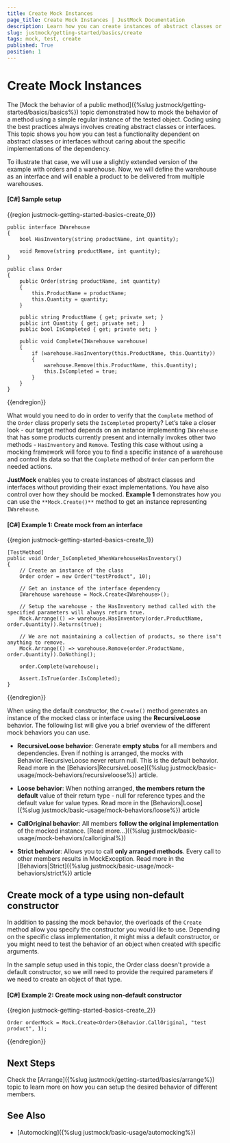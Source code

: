 ```yaml
---
title: Create Mock Instances
page_title: Create Mock Instances | JustMock Documentation
description: Learn how you can create instances of abstract classes or interfaces without caring about the specific implementations they might have using JustMock.
slug: justmock/getting-started/basics/create
tags: mock, test, create
published: True
position: 1
---
```


# Create Mock Instances

The [Mock the behavior of a public method]({%slug justmock/getting-started/basics/basics%}) topic demonstrated how to mock the behavior of a method using a simple regular instance of the tested object. Coding using the best practices always involves creating abstract classes or interfaces. This topic shows you how you can test a functionality dependent on abstract classes or interfaces without caring about the specific implementations of the dependency. 

To illustrate that case, we will use a slightly extended version of the example with orders and a warehouse. Now, we will define the warehouse as an interface and will enable a product to be delivered from multiple warehouses.

#### [C#] Sample setup

{{region justmock-getting-started-basics-create_0}}

    public interface IWarehouse
    {
        bool HasInventory(string productName, int quantity);
     
        void Remove(string productName, int quantity);
    }
     
    public class Order
    {
        public Order(string productName, int quantity)
        {
            this.ProductName = productName;
            this.Quantity = quantity;
        }
     
        public string ProductName { get; private set; }
        public int Quantity { get; private set; }
        public bool IsCompleted { get; private set; }
     
        public void Complete(IWarehouse warehouse)
        {
            if (warehouse.HasInventory(this.ProductName, this.Quantity))
            {
                warehouse.Remove(this.ProductName, this.Quantity);
                this.IsCompleted = true;
            }
        }
    }

{{endregion}}


What would you need to do in order to verify that the `Complete` method of the `Order` class properly sets the `IsCompleted` property? Let’s take a closer look - our target method depends on an instance implementing `IWarehouse` that has some products currently present and internally invokes other two methods - `HasInventory` and `Remove`. Testing this case without using a mocking framework will force you to find a specific instance of a warehouse and control its data so that the `Complete` method of `Order` can perform the needed actions. 

**JustMock** enables you to create instances of abstract classes and interfaces without providing their exact implementations. You have also control over how they should be mocked. **Example 1** demonstrates how you can use the `**Mock.Create()**` method to get an instance representing `IWarehouse`.

#### [C#] Example 1: Create mock from an interface

{{region justmock-getting-started-basics-create_1}}

    [TestMethod]
    public void Order_IsCompleted_WhenWarehouseHasInventory()
    {
        // Create an instance of the class
        Order order = new Order("testProduct", 10);
     
        // Get an instance of the interface dependency
        IWarehouse warehouse = Mock.Create<IWarehouse>();
     
        // Setup the warehouse - the HasInventory method called with the specified parameters will always return true.
        Mock.Arrange(() => warehouse.HasInventory(order.ProductName, order.Quantity)).Returns(true);
     
        // We are not maintaining a collection of products, so there isn't anything to remove.
        Mock.Arrange(() => warehouse.Remove(order.ProductName, order.Quantity)).DoNothing();
     
        order.Complete(warehouse);
     
        Assert.IsTrue(order.IsCompleted);
    }

{{endregion}}


When using the default constructor, the `Create()` method generates an instance of the mocked class or interface using the **RecursiveLoose** behavior. The following list will give you a brief overview of the different mock behaviors you can use. 

- **RecursiveLoose behavior**: Generate **empty stubs** for all members and dependencies. Even if nothing is arranged, the mocks with Behavior.RecursiveLoose never return null. This is the default behavior. Read more in the [Behaviors|RecursiveLoose]({%slug justmock/basic-usage/mock-behaviors/recursiveloose%}) article.

* **Loose behavior**: When nothing arranged, **the members return the default** value of their return type - null for reference types and the default value for value types. Read more in the [Behaviors|Loose]({%slug justmock/basic-usage/mock-behaviors/loose%}) article

- **CallOriginal behavior**: All members **follow the original implementation** of the mocked instance. [Read more...]({%slug justmock/basic-usage/mock-behaviors/calloriginal%})

- **Strict behavior**: Allows you to call **only arranged methods**. Every call to other members results in MockException. Read more in the [Behaviors|Strict]({%slug justmock/basic-usage/mock-behaviors/strict%}) article

## Create mock of a type using non-default constructor

In addition to passing the mock behavior, the overloads of the `Create` method allow you specify the constructor you would like to use. Depending on the specific class implementation, it might miss a default constructor, or you might need to test the behavior of an object when created with specific arguments. 

In the sample setup used in this topic, the Order class doesn't provide a default constructor, so we will need to provide the required parameters if we need to create an object of that type.

#### [C#] Example 2: Create mock using non-default constructor

{{region justmock-getting-started-basics-create_2}}

    Order orderMock = Mock.Create<Order>(Behavior.CallOriginal, "test product", 1);
{{endregion}}


## Next Steps

Check the [Arrange]({%slug justmock/getting-started/basics/arrange%}) topic to learn more on how you can setup the desired behavior of different members.

## See Also

 * [Automocking]({%slug justmock/basic-usage/automocking%})




